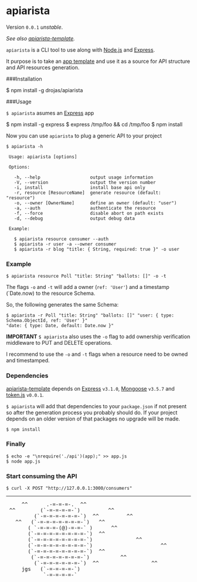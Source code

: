 apiarista
=========

Version `0.0.1` *unstable*.

*See also [apiarista-template](http://github.com/drojas/apiarista-template/).*

`apiarista` is a CLI tool to use along with [Node.js](http://nodejs.org/) and [Express](http://expressjs.com/).

It purpose is to take an [app template](http://github.com/drojas/apiarista-template/) and use it as a source for API structure and API resources generation.

###Installation

  $ npm install -g drojas/apiarista

###Usage

`$ apiarista` asumes an [Express](http://expressjs.com/) app

  $ npm install -g express
  $ express /tmp/foo && cd /tmp/foo
  $ npm install

Now you can use `apiarista` to plug a generic API to your project

    $ apiarista -h

     Usage: apiarista [options]

     Options:

       -h, --help                   output usage information
       -V, --version                output the version number
       -i, install                  install base api only
       -r, resource [ResourceName]  generate resource (default: "resource")
       -o, --owner [OwnerName]      define an owner (default: "user")
       -a, --auth                   authenticate the resource
       -f, --force                  disable abort on path exists
       -d, --debug                  output debug data

     Example:

       $ apiarista resource consumer --auth
       $ apiarista -r user -a --owner consumer
       $ apiarista -r blog "title: { String, required: true }" -o user

### Example

    $ apiarista resource Poll "title: String" "ballots: []" -o -t

The flags `-o` and `-t` will add a owner (`ref: 'User'`) and a timestamp (`Date.now) to the resource Schema.

So, the following generates the same Schema:

    $ apiarista -r Poll "title: String" "ballots: []" "user: { type: Schema.ObjectId, ref: 'User' }"
    "date: { type: Date, default: Date.now }"

**IMPORTANT** `$ apiarista` also uses the `-o` flag to add ownership verification middleware to PUT and DELETE operations.

I recommend to use the `-o` and `-t` flags when a resource need to be owned and timestamped.

### Dependencies

[apiarista-template](http://github.com/drojas/apiarista-template/) depends on [Express](http://expressjs.com/) `v3.1.0`, [Mongoose](http://mongoosejs.com/) `v3.5.7` and [token.js](http://github.com/flesch/token.js/) `v0.0.1`.

`$ apiarista` will add that dependencies to your `package.json` if not present so after the generation process you probably should do. If your project depends on an older version of that packages no upgrade will be made.

    $ npm install

### Finally

    $ echo -e "\nrequire('./api')(app);" >> app.js
    $ node app.js

### Start consuming the API

    $ curl -X POST "http://127.0.0.1:3000/consumers"

------------

<pre>
     ^^      .-=-=-=-.  ^^
 ^^        (`-=-=-=-=-`)         ^^
         (`-=-=-=-=-=-=-`)  ^^         ^^
   ^^   (`-=-=-=-=-=-=-=-`)   ^^                            ^^
       ( `-=-=-=-(@)-=-=-` )      ^^
       (`-=-=-=-=-=-=-=-=-`)  ^^
       (`-=-=-=-=-=-=-=-=-`)              ^^
       (`-=-=-=-=-=-=-=-=-`)                      ^^
       (`-=-=-=-=-=-=-=-=-`)  ^^
        (`-=-=-=-=-=-=-=-`)          ^^
         (`-=-=-=-=-=-=-`)  ^^                 ^^
     jgs   (`-=-=-=-=-`)
            `-=-=-=-=-`
</pre>